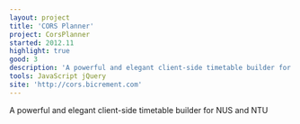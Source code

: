 ```yaml
---
layout: project
title: 'CORS Planner'
project: CorsPlanner
started: 2012.11
highlight: true
good: 3
description: 'A powerful and elegant client-side timetable builder for NUS and NTU.'
tools: JavaScript jQuery
site: 'http://cors.bicrement.com'
---
```


A powerful and elegant client-side timetable builder for NUS and NTU
